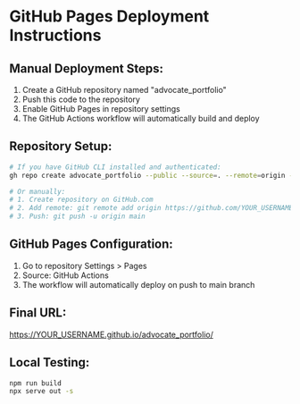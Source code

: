 # GitHub Pages Deployment Instructions

## Manual Deployment Steps:

1. Create a GitHub repository named "advocate_portfolio"
2. Push this code to the repository
3. Enable GitHub Pages in repository settings
4. The GitHub Actions workflow will automatically build and deploy

## Repository Setup:
```bash
# If you have GitHub CLI installed and authenticated:
gh repo create advocate_portfolio --public --source=. --remote=origin --push

# Or manually:
# 1. Create repository on GitHub.com
# 2. Add remote: git remote add origin https://github.com/YOUR_USERNAME/advocate_portfolio.git
# 3. Push: git push -u origin main
```

## GitHub Pages Configuration:
1. Go to repository Settings > Pages
2. Source: GitHub Actions
3. The workflow will automatically deploy on push to main branch

## Final URL:
https://YOUR_USERNAME.github.io/advocate_portfolio/

## Local Testing:
```bash
npm run build
npx serve out -s
```
